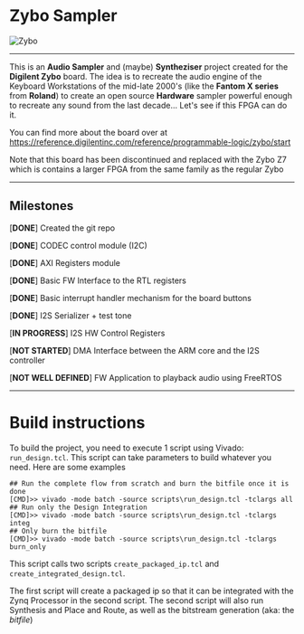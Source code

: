 # Zybo Sampler
![Zybo](https://reference.digilentinc.com/_media/reference/programmable-logic/zybo/zybo-0.png)

----
This is an **Audio Sampler** and (maybe) **Syntheziser** project created for the **Digilent Zybo** board. The idea is to recreate the audio engine of the Keyboard Workstations of the mid-late 2000's (like the **Fantom X series** from **Roland**) to create an open source **Hardware** sampler powerful enough to recreate any sound from the last decade... Let's see if this FPGA can do it.

You can find more about the board over at https://reference.digilentinc.com/reference/programmable-logic/zybo/start

Note that this board has been discontinued and replaced with the Zybo Z7 which is contains a larger FPGA from the same family as the regular Zybo

---
## Milestones

[**DONE**] Created the git repo

[**DONE**] CODEC control module (I2C)

[**DONE**] AXI Registers module

[**DONE**] Basic FW Interface to the RTL registers 

[**DONE**] Basic interrupt handler mechanism for the board buttons

[**DONE**] I2S Serializer + test tone

[**IN PROGRESS**] I2S HW Control Registers

[**NOT STARTED**] DMA Interface between the ARM core and the I2S controller

[**NOT WELL DEFINED**] FW Application to playback audio using FreeRTOS

---
# Build instructions
To build the project, you need to execute 1 script using Vivado: `run_design.tcl`. This script can take parameters to build whatever you need. Here are some examples

```
## Run the complete flow from scratch and burn the bitfile once it is done
[CMD]>> vivado -mode batch -source scripts\run_design.tcl -tclargs all
## Run only the Design Integration
[CMD]>> vivado -mode batch -source scripts\run_design.tcl -tclargs integ
## Only burn the bitfile
[CMD]>> vivado -mode batch -source scripts\run_design.tcl -tclargs burn_only
```

This script calls two scripts `create_packaged_ip.tcl` and `create_integrated_design.tcl`.

The first script will create a packaged ip so that it can be integrated with the Zynq Processor in the second script.
The second script will also run Synthesis and Place and Route, as well as the bitstream generation (aka: the *bitfile*)